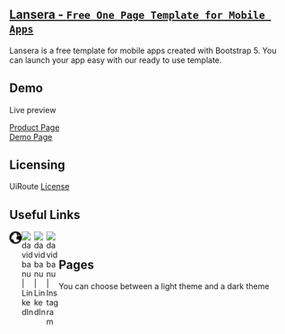 ## [Lansera - `Free One Page Template for Mobile Apps`](https://uiroute.com/product/bootstrap/lansera) 

Lansera is a free template for mobile apps created with Bootstrap 5. You can launch your app easy with our ready to use template.

## Demo

Live preview 
<br/>

[Product Page](https://uiroute.com/product/bootstrap/lansera)
<br />
[Demo Page] 

## Licensing

UiRoute [License](https://uiroute.com/licensing) 


## Useful Links

[<img align="left" alt="davidbanu.com" width="22px" src="https://raw.githubusercontent.com/iconic/open-iconic/master/svg/globe.svg" />][website]
[<img align="left" alt="davidbanu | LinkedIn" width="22px" src="https://cdn.jsdelivr.net/npm/simple-icons@v3/icons/twitter.svg" />][twitter]
[<img align="left" alt="davidbanu | LinkedIn" width="22px" src="https://cdn.jsdelivr.net/npm/simple-icons@v3/icons/linkedin.svg" />][linkedin]
[<img align="left" alt="davidbanu | Instagram" width="22px" src="https://cdn.jsdelivr.net/npm/simple-icons@v3/icons/instagram.svg" />][instagram]


<br/>

## Pages

You can choose between a light theme and a dark theme

[Demo Page]: https://demo.uiroute.com/bootstrap/lansera 
[Product Page]: https://uiroute.com/product/bootstrap/lansera 
[website]: https://uiroute.com
[twitter]: https://twitter.com/ui_route
[instagram]: https://instagram.com/ui.route
[linkedin]: https://linkedin.com/in/uiroute
